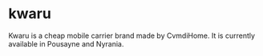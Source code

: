 # kwaru

Kwaru is a cheap mobile carrier brand made by CvmdiHome. It is currently available in Pousayne and Nyrania.
